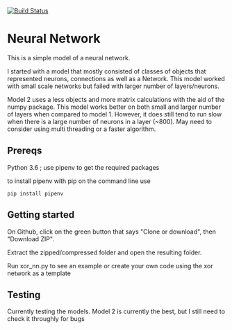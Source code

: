 [![Build Status](https://travis-ci.org/bguta/neural_network.svg?branch=master)](https://travis-ci.org/bguta/neural_network)
# Neural Network

This is a simple model of a neural network. 

I started with a model that mostly consisted of classes of objects that 
represented neurons, connections as well as a Network. This model worked with small scale networks but failed with
larger number of layers/neurons. 

Model 2 uses a less objects and more matrix calculations with the aid of the numpy package. This model works better
on both small and larger number of layers when compared to model 1. However, it does still tend to run slow when there
is a large number of neurons in a layer (~800). May need to consider using multi threading or a faster algorithm.

## Prereqs

Python 3.6 ; use pipenv to get the required packages

to install pipenv with pip on the command line use

```
pip install pipenv
```

## Getting started

On Github, click on the green button that says "Clone or download", then "Download ZIP".

Extract the zipped/compressed folder and open the resulting folder.

Run xor_nn.py to see an example or create your own code using the xor network as a template

## Testing

Currently testing the models. Model 2 is currently the best, but I still need to check it throughly for bugs


